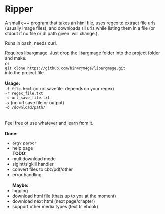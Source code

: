 # Ripper
A small c++ program that takes an html file, uses regex to extract file urls (usually image files), and downloads all urls while listing them in a file (or stdout if no file or dl path given. will change.).

Runs in bash, needs curl.

Requires [libargmage](https://github.com/bin4rym4ge/libargmage).
Just drop the libargmage folder into the project folder and make.<br />
or<br />
`git clone https://github.com/bin4rym4ge/libargmage.git`<br />
into the project file.
<br />
<br />
**Usage:**<br />
`-f file.html` (or url savefile. depends on your regex)<br />
`-r regex_file.txt`<br />
`-s url_save_file.txt`<br />
`-x` (no url save file or output)<br />
`-o /download/path/`<br />
<br /><br />
Feel free ot use whatever and learn from it.<br /><br />
**Done:**
 - argv parser
 - help page<br />
**TODO:**
 - multidownload mode
 - sigint/sigkill handler
 - convert files to cbz/pdf/other
 - error handling<br /><br />
**Maybe:**
 - logging
 - download html file (thats up to you at the moment)
 - download next html (next page/chapter)
 - support other media types (text to ebook)
